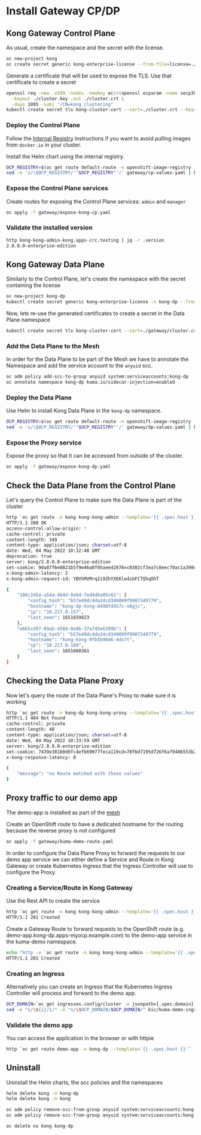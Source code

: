 # Install Gateway CP/DP

## Kong Gateway Control Plane

As usual, create the namespace and the secret with the license.

```bash
oc new-project kong
oc create secret generic kong-enterprise-license --from-file=license=./license.json
```

Generate a certificate that will be used to expose the TLS. Use that certificate to create
a secret

```bash
openssl req -new -x509 -nodes -newkey ec:<(openssl ecparam -name secp384r1) \
  -keyout ./cluster.key -out ./cluster.crt \
  -days 1095 -subj "/CN=kong_clustering"
kubectl create secret tls kong-cluster-cert --cert=./cluster.crt --key=./cluster.key -n kong 
```

### Deploy the Control Plane

Follow the [Internal Registry](../openshift-registry/README.md) instructions if you want to avoid pulling
images from `docker.io` in your cluster.

Install the Helm chart using the internal registry.

```bash
OCP_REGISTRY=$(oc get route default-route -n openshift-image-registry --template='{{ .spec.host }}')
sed -e 's/\$OCP_REGISTRY/'"$OCP_REGISTRY"'/' gateway/cp-values.yaml | helm install kong -n kong kong/kong -f -
```

### Expose the Control Plane services

Create routes for exposing the Control Plane services: `admin` and `manager`

```bash
oc apply -f gateway/expose-kong-cp.yaml
```

### Validate the installed version

```bash
http kong-kong-admin-kong.apps-crc.testing | jq -r .version
2.8.0.0-enterprise-edition
```

## Kong Gateway Data Plane

Similarly to the Control Plane, let's create the namespace with the secret containing the license

```bash
oc new-project kong-dp
kubectl create secret generic kong-enterprise-license -n kong-dp --from-file=license=../license.json
```

Now, lets re-use the generated certificates to create a secret in the Data Plane namespace

```bash
kubectl create secret tls kong-cluster-cert --cert=./gateway/cluster.crt --key=./gateway/cluster.key -n kong-dp
```

### Add the Data Plane to the Mesh

In order for the Data Plane to be part of the Mesh we have to annotate the Namespace and add the service account
to the `anyuid` scc.

```bash
oc adm policy add-scc-to-group anyuid system:serviceaccounts:kong-dp
oc annotate namespace kong-dp kuma.io/sidecar-injection=enabled
```

### Deploy the Data Plane

Use Helm to install Kong Data Plane in the `kong-dp` namespace.

```bash
OCP_REGISTRY=$(oc get route default-route -n openshift-image-registry --template='{{ .spec.host }}')
sed -e 's/\$OCP_REGISTRY/'"$OCP_REGISTRY"'/' gateway/dp-values.yaml | helm install kong kong/kong -n kong-dp -f -
```

### Expose the Proxy service

Expose the proxy so that it can be accessed from outside of the cluster.

```bash
oc apply -f gateway/expose-kong-dp.yaml
```

## Check the Data Plane from the Control Plane

Let's query the Control Plane to make sure the Data Plane is part of the cluster

```bash
http `oc get route -n kong kong-kong-admin --template='{{ .spec.host }}'`/clustering/status
HTTP/1.1 200 OK
access-control-allow-origin: *
cache-control: private
content-length: 349
content-type: application/json; charset=utf-8
date: Wed, 04 May 2022 10:32:48 GMT
deprecation: true
server: kong/2.8.0.0-enterprise-edition
set-cookie: 9da87f6e8821b5f9e46a0f05aee42078=c0302cf3ea7c8eec70ac1a390dd15e45; path=/; HttpOnly
x-kong-admin-latency: 2
x-kong-admin-request-id: YBVhMVMrq2i9ZhYXEKlo4zbFCTQhqOhT

{
    "186c245a-a54a-4b4d-8ebd-7ed4dba05c61": {
        "config_hash": "b57e49dc4da34cd349069f9907349779",
        "hostname": "kong-dp-kong-8498fd457c-x6gjc",
        "ip": "10.217.0.157",
        "last_seen": 1651659823
    },
    "e665cd97-89ab-4584-8e0b-37a745e6399b": {
        "config_hash": "b57e49dc4da34cd349069f9907349779",
        "hostname": "kong-kong-9fb5b9646-4ds7t",
        "ip": "10.217.0.160",
        "last_seen": 1651660361
    }
}
```

## Checking the Data Plane Proxy

Now let's query the route of the Data Plane's Proxy to make sure it is working

```bash
http `oc get route -n kong-dp kong-kong-proxy --template='{{ .spec.host }}'`/
HTTP/1.1 404 Not Found
cache-control: private
content-length: 48
content-type: application/json; charset=utf-8
date: Wed, 04 May 2022 10:33:59 GMT
server: kong/2.8.0.0-enterprise-edition
set-cookie: 7439e381b0d6fc4efb69077feca119cd=78f6d7195d726f6af9486553b2d2cccd; path=/; HttpOnly
x-kong-response-latency: 0

{
    "message": "no Route matched with those values"
}
```

## Proxy traffic to our demo app

The demo-app is installed as part of the [mesh](../kong-mesh.md#kuma-demo-application)

Create an OpenShift route to have a dedicated hostname for the routing because the reverse proxy is not configured

```bash
oc apply -f gateway/kuma-demo-route.yaml
```

In order to configure the Data Plane Proxy to forward the requests to our demo app service we can either define a Service and Route in Kong Gateway or
create Kubernetes Ingress that the Ingress Controller will use to configure the Proxy.

### Creating a Service/Route in Kong Gateway

Use the Rest API to create the service

```bash
http `oc get route -n kong kong-kong-admin --template='{{ .spec.host }}'`/services name=kuma-demo url='http://frontend.kuma-demo.svc.cluster.local:8080'
HTTP/1.1 201 Created
```

Create a Gateway Route to forward requests to the OpenShift route (e.g. demo-app.kong-dp.apps-myocp.example.com) to the demo-app service in the kuma-demo namespace.

```bash
echo "http -v `oc get route -n kong kong-kong-admin --template='{{ .spec.host }}'`/services/kuma-demo/routes name=demoroute hosts:='[\"`oc get route -n kong-dp demo-app --template='{{ .spec.host }}'`\"]' --ignore-stdin" | sh -
HTTP/1.1 201 Created
```

### Creating an Ingress

Alternatively you can create an Ingress that the Kubernetes Ingress Controller will process and forward to the demo app.

```bash
OCP_DOMAIN=`oc get ingresses.config/cluster -o jsonpath={.spec.domain}`
sed -e "s/\${i}/1/" -e "s/\$OCP_DOMAIN/$OCP_DOMAIN/" kic/kuma-demo-ingress.yaml | kubectl apply -f -
```

### Validate the demo app

You can access the application in the browser or with httpie

```bash
http `oc get route demo-app -n kong-dp --template='{{ .spec.host }}'`
```

## Uninstall

Uninstall the Helm charts, the scc policies and the namespaces

```bash
helm delete kong -n kong-dp
helm delete kong -n kong

oc adm policy remove-scc-from-group anyuid system:serviceaccounts:kong-dp
oc adm policy remove-scc-from-group anyuid system:serviceaccounts:kong

oc delete ns kong kong-dp
```
